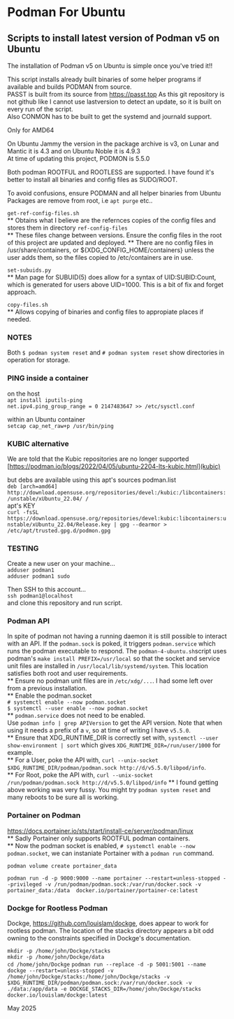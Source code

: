 # Podman For Ubuntu

## Scripts to install latest version of Podman v5 on Ubuntu

The installation of Podman v5 on Ubuntu is simple once you've tried it!!  

This script installs already built binaries of some helper programs if available and builds PODMAN from source.  
PASST is built from its source from https://passt.top  As this git repository is not github like I cannot use lastversion to detect an update, so it is built on every run of the script.  
Also CONMON has to be built to get the systemd and journald support.  


Only for AMD64

On Ubuntu Jammy the version in the package archive is v3, on Lunar and Mantic it is 4.3 and on Ubuntu Noble it is 4.9.3  
At time of updating this project, PODMON is 5.5.0  

Both podman ROOTFUL and ROOTLESS are supported.
I have found it's better to install all binaries and config files as SUDO/ROOT.  

To avoid confusions, ensure PODMAN and all helper binaries from Ubuntu Packages are remove from root, i.e `apt purge` etc..  

`get-ref-config-files.sh`  
** Obtains what I believe are the refernces copies of the config files and stores them in directory `ref-config-files`  
** These files change between versions. Ensure the config files in the root of this project are updated and deployed.
** There are no config files in /usr/share/containers, or ${XDG_CONFIG_HOME/containers} unless the user adds them, so the files copied to /etc/containers are in use.

`set-subuids.py`  
** Man page for SUBUID(5) does allow for a syntax of UID:SUBID:Count, which is generated for users above UID=1000. This is a bit of fix and forget approach.

`copy-files.sh`  
** Allows copying of binaries and config files to appropiate places if needed.

###  NOTES
Both `$ podman system reset` and `# podman system reset` show directories in operation for storage.


### PING inside a container
on the host\
`apt install iputils-ping`\
`net.ipv4.ping_group_range = 0 2147483647 >> /etc/sysctl.conf`

within an Ubuntu container\
`setcap cap_net_raw+p /usr/bin/ping`

### KUBIC alternative
We are told that the Kubic repositories are no longer supported\
[https://podman.io/blogs/2022/04/05/ubuntu-2204-lts-kubic.html](kubic)

but debs are available using this apt's sources podman.list\
`deb [arch=amd64] http://download.opensuse.org/repositories/devel:/kubic:/libcontainers:/unstable/xUbuntu_22.04/ /`\
apt's KEY\
`curl -fsSL https://download.opensuse.org/repositories/devel:kubic:libcontainers:unstable/xUbuntu_22.04/Release.key | gpg --dearmor > /etc/apt/trusted.gpg.d/podmon.gpg`

### TESTING
Create a new user on your machine...\
`adduser podman1`\
`adduser podman1 sudo`

Then SSH to this account...\
`ssh podman1@localhost` \
and clone this repository and run script.


### Podman API
In spite of podman not having a running daemon it is still possible to interact with an API.
If the `podman.sock` is poked, it triggers `podman.service` which runs the podman executable to respond.
The `podman-4-ubuntu.sh`script uses podman's `make install PREFIX=/usr/local` so that the socket and service unit files are installed in `/usr/local/lib/systemd/system`. This location satisfies both root and user requirements.  
** Ensure no podman unit files are in `/etc/xdg/...`. I had some left over from a previous installation.  
** Enable the podman.socket  
`# systemctl enable --now podman.socket`  
`$ systemctl --user enable --now podman.socket`  
** `podman.service` does not need to be enabled.  
Use `podman info | grep APIVersion` to get the API version. Note that when using it needs a prefix of a `v`, so at time of writing I have `v5.5.0`.  
** Ensure that XDG_RUNTIME_DIR is correctly set with, `systemctl --user show-environment | sort` which gives `XDG_RUNTIME_DIR=/run/user/1000` for example.  
** For a User, poke the API with, `curl --unix-socket $XDG_RUNTIME_DIR/podman/podman.sock http://d/v5.5.0/libpod/info`.  
** For Root, poke the API with, `curl --unix-socket /run/podman/podman.sock http://d/v5.5.0/libpod/info`
** I found getting above working was very fussy. You might try `podman system reset` and many reboots to be sure all is working.  


### Portainer on Podman
https://docs.portainer.io/sts/start/install-ce/server/podman/linux  
** Sadly Portainer only supports ROOTFUL podman containers.  
** Now the podman socket is enabled, `# systemctl enable --now podman.socket`, we can instaniate Portainer with a `podman run` command.

`podman volume create portainer_data`

`podman run -d -p 9000:9000 --name portainer --restart=unless-stopped --privileged -v /run/podman/podman.sock:/var/run/docker.sock -v portainer_data:/data  docker.io/portainer/portainer-ce:latest`


### Dockge for Rootless Podman
Dockge, https://github.com/louislam/dockge, does appear to work for rootless podman. The location of the stacks directory appears a bit odd owning to the constraints specified in Dockge's documentation.  

`mkdir -p /home/john/Dockge/stacks`  
`mkdir -p /home/john/Dockge/data`  
`cd /home/john/Dockge`
`podman run --replace -d -p 5001:5001 --name dockge --restart=unless-stopped -v /home/john/Dockge/stacks:/home/john/Dockge/stacks -v $XDG_RUNTIME_DIR/podman/podman.sock:/var/run/docker.sock -v ./data:/app/data -e DOCKGE_STACKS_DIR=/home/john/Dockge/stacks docker.io/louislam/dockge:latest`


May 2025
